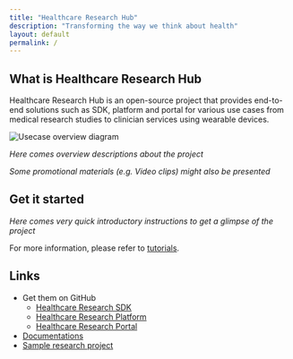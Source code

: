 ```yaml
---
title: "Healthcare Research Hub"
description: "Transforming the way we think about health"
layout: default
permalink: /
---
```


## What is Healthcare Research Hub

Healthcare Research Hub is an open-source project that provides end-to-end solutions
such as SDK, platform and portal for various use cases
from medical research studies to clinician services using wearable devices.

![Usecase overview diagram](images/overview.png)

*Here comes overview descriptions about the project*

*Some promotional materials (e.g. Video clips) might also be presented*

## Get it started

*Here comes very quick introductory instructions to get a glimpse of the project*

For more information, please refer to [tutorials](TUTORIAL).

## Links

* Get them on GitHub
  * [Healthcare Research SDK](https://github.com/HealthcareResearchHub/research-sdk)
  * [Healthcare Research Platform](https://github.com/HealthcareResearchHub/research-platform)
  * [Healthcare Research Portal](https://github.com/HealthcareResearchHub/research-portal)
* [Documentations](DOCUMENTATION.md)
* [Sample research project](https://github.com/HealthcareResearchHub/sample-research)
